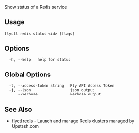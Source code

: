 Show status of a Redis service


## Usage
~~~
flyctl redis status <id> [flags]
~~~

## Options

~~~
  -h, --help   help for status
~~~

## Global Options

~~~
  -t, --access-token string   Fly API Access Token
  -j, --json                  json output
      --verbose               verbose output
~~~

## See Also

* [flyctl redis](/docs/flyctl/redis/)	 - Launch and manage Redis clusters managed by Upstash.com

